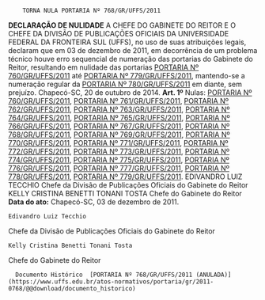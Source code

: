         TORNA NULA PORTARIA Nº 768/GR/UFFS/2011  

 **DECLARAÇÃO DE NULIDADE** A CHEFE DO GABINETE DO REITOR E O CHEFE DA DIVISÃO DE PUBLICAÇÕES OFICIAIS DA UNIVERSIDADE FEDERAL DA FRONTEIRA SUL (UFFS), no uso de suas atribuições legais, declaram que em 03 de dezembro de 2011, em decorrência de um problema técnico houve erro sequencial de numeração das portarias do Gabinete do Reitor, resultando em nulidade das portarias [PORTARIA Nº 760/GR/UFFS/2011](https://www.uffs.edu.br/atos-normativos/portaria/gr/2011-0760) até [PORTARIA Nº 779/GR/UFFS/2011](https://www.uffs.edu.br/atos-normativos/portaria/gr/2011-0779), mantendo-se a numeração regular da [PORTARIA Nº 780/GR/UFFS/2011](https://www.uffs.edu.br/atos-normativos/portaria/gr/2011-0780) em diante, sem prejuízo. Chapecó-SC, 20 de outubro de 2014.   **Art. 1º**  Nulas: [PORTARIA Nº 760/GR/UFFS/2011](https://www.uffs.edu.br/atos-normativos/portaria/gr/2011-0760), [PORTARIA Nº 761/GR/UFFS/2011](https://www.uffs.edu.br/atos-normativos/portaria/gr/2011-0761), [PORTARIA Nº 762/GR/UFFS/2011](https://www.uffs.edu.br/atos-normativos/portaria/gr/2011-0762), [PORTARIA Nº 763/GR/UFFS/2011](https://www.uffs.edu.br/atos-normativos/portaria/gr/2011-0763), [PORTARIA Nº 764/GR/UFFS/2011](https://www.uffs.edu.br/atos-normativos/portaria/gr/2011-0764), [PORTARIA Nº 765/GR/UFFS/2011](https://www.uffs.edu.br/atos-normativos/portaria/gr/2011-0765), [PORTARIA Nº 766/GR/UFFS/2011](https://www.uffs.edu.br/atos-normativos/portaria/gr/2011-0766), [PORTARIA Nº 767/GR/UFFS/2011](https://www.uffs.edu.br/atos-normativos/portaria/gr/2011-0767), [PORTARIA Nº 768/GR/UFFS/2011](https://www.uffs.edu.br/atos-normativos/portaria/gr/2011-0768), [PORTARIA Nº 769/GR/UFFS/2011](https://www.uffs.edu.br/atos-normativos/portaria/gr/2011-0769), [PORTARIA Nº 770/GR/UFFS/2011](https://www.uffs.edu.br/atos-normativos/portaria/gr/2011-0770), [PORTARIA Nº 771/GR/UFFS/2011](https://www.uffs.edu.br/atos-normativos/portaria/gr/2011-0771), [PORTARIA Nº 772/GR/UFFS/2011](https://www.uffs.edu.br/atos-normativos/portaria/gr/2011-0772), [PORTARIA Nº 773/GR/UFFS/2011](https://www.uffs.edu.br/atos-normativos/portaria/gr/2011-0773), [PORTARIA Nº 774/GR/UFFS/2011](https://www.uffs.edu.br/atos-normativos/portaria/gr/2011-0774), [PORTARIA Nº 775/GR/UFFS/2011](https://www.uffs.edu.br/atos-normativos/portaria/gr/2011-0775), [PORTARIA Nº 776/GR/UFFS/2011](https://www.uffs.edu.br/atos-normativos/portaria/gr/2011-0776), [PORTARIA Nº 777/GR/UFFS/2011](https://www.uffs.edu.br/atos-normativos/portaria/gr/2011-0777), [PORTARIA Nº 778/GR/UFFS/2011](https://www.uffs.edu.br/atos-normativos/portaria/gr/2011-0778), [PORTARIA Nº 779/GR/UFFS/2011](https://www.uffs.edu.br/atos-normativos/portaria/gr/2011-0779). EDIVANDRO LUIZ TECCHIO Chefe da Divisão de Publicações Oficiais do Gabinete do Reitor KELLY CRISTINA BENETTI TONANI TOSTA Chefe do Gabinete do Reitor        **Data do ato:** Chapecó-SC, 03 de dezembro de 2011.   
 

    Edivandro Luiz Tecchio   
 Chefe da Divisão de Publicações Oficiais do Gabinete do Reitor 

    Kelly Cristina Benetti Tonani Tosta   
 Chefe do Gabinete do Reitor 

      Documento Histórico  [PORTARIA Nº 768/GR/UFFS/2011 (ANULADA)](https://www.uffs.edu.br/atos-normativos/portaria/gr/2011-0768/@@download/documento_historico)     
      